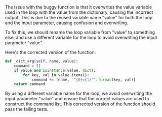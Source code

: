 The issue with the buggy function is that it overwrites the value variable used in the loop with the value from the dictionary, causing the incorrect output. This is due to the reused variable name "value" for both the loop and the input parameter, causing confusion and overwriting.

To fix this, we should rename the loop variable from "value" to something else, and use a different variable for the loop to avoid overwriting the input parameter "value".

Here's the corrected version of the function:

```python
def _dict_arg(self, name, value):
    command = []
    if value and isinstance(value, dict):
        for key, val in value.items():
            command += [name, '"{0}={1}"'.format(key, val)]
    return command
```

By using a different variable name for the loop, we avoid overwriting the input parameter "value" and ensure that the correct values are used to construct the command list. This corrected version of the function should pass the failing tests.
